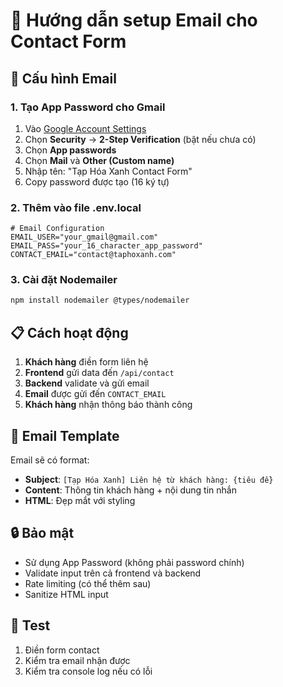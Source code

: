 # 📧 Hướng dẫn setup Email cho Contact Form

## 🔧 Cấu hình Email

### 1. Tạo App Password cho Gmail

1. Vào [Google Account Settings](https://myaccount.google.com/)
2. Chọn **Security** → **2-Step Verification** (bật nếu chưa có)
3. Chọn **App passwords**
4. Chọn **Mail** và **Other (Custom name)**
5. Nhập tên: "Tạp Hóa Xanh Contact Form"
6. Copy password được tạo (16 ký tự)

### 2. Thêm vào file .env.local

```env
# Email Configuration
EMAIL_USER="your_gmail@gmail.com"
EMAIL_PASS="your_16_character_app_password"
CONTACT_EMAIL="contact@taphoxanh.com"
```

### 3. Cài đặt Nodemailer

```bash
npm install nodemailer @types/nodemailer
```

## 📋 Cách hoạt động

1. **Khách hàng** điền form liên hệ
2. **Frontend** gửi data đến `/api/contact`
3. **Backend** validate và gửi email
4. **Email** được gửi đến `CONTACT_EMAIL`
5. **Khách hàng** nhận thông báo thành công

## 🎯 Email Template

Email sẽ có format:
- **Subject**: `[Tạp Hóa Xanh] Liên hệ từ khách hàng: {tiêu đề}`
- **Content**: Thông tin khách hàng + nội dung tin nhắn
- **HTML**: Đẹp mắt với styling

## 🔒 Bảo mật

- Sử dụng App Password (không phải password chính)
- Validate input trên cả frontend và backend
- Rate limiting (có thể thêm sau)
- Sanitize HTML input

## 🚀 Test

1. Điền form contact
2. Kiểm tra email nhận được
3. Kiểm tra console log nếu có lỗi
